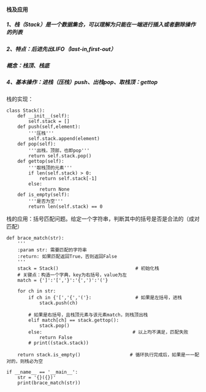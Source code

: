 #### 栈及应用

##### 1、栈（Stack）是一个数据集合，可以理解为只能在一端进行插入或者删除操作的列表

##### 2、特点：后进先出LIFO（last-in,first-out）

#####       概念：栈顶、栈底

##### 4、基本操作：进栈（压栈）push、出栈pop、取栈顶：gettop

栈的实现：

```
class Stack():
    def __init__(self):
        self.stack = []
    def push(self,element):
        '''压栈'''
        self.stack.append(element)
    def pop(self):
        '''出栈，顶部，也即pop'''
        return self.stack.pop()
    def gettop(self):
        '''取栈顶的元素'''
        if len(self.stack) > 0:
            return self.stack[-1]
        else:
            return None
    def is_empty(self):
        '''是否为空'''
        return len(self.stack) == 0
```

栈的应用：括号匹配问题。给定一个字符串，判断其中的括号是否是合法的（成对匹配）

```
def brace_match(str):
    '''
    :param str: 需要匹配的字符串
    :return: 如果匹配返回True，否则返回False
    '''
    stack = Stack()                            # 初始化栈
    # 关键点：构造一个字典，key为右括号，value为左
    match = {']':'[','}':'{',')':'('}   
    
    for ch in str:
        if ch in {'[','{','('}:                # 如果是左括号，进栈
            stack.push(ch)
            
        # 如果是右括号，且栈顶元素与该元素match，则栈顶出栈
        elif match[ch] == stack.gettop():            
            stack.pop()
        else:                                 # 以上均不满足，匹配失败
            return False
        # print((stack.stack))

    return stack.is_empty()                  # 循环执行完成后，如果是一一配对的，则栈必为空

if __name__ == '__main__':
    str = '{}({})'
    print(brace_match(str))
```


